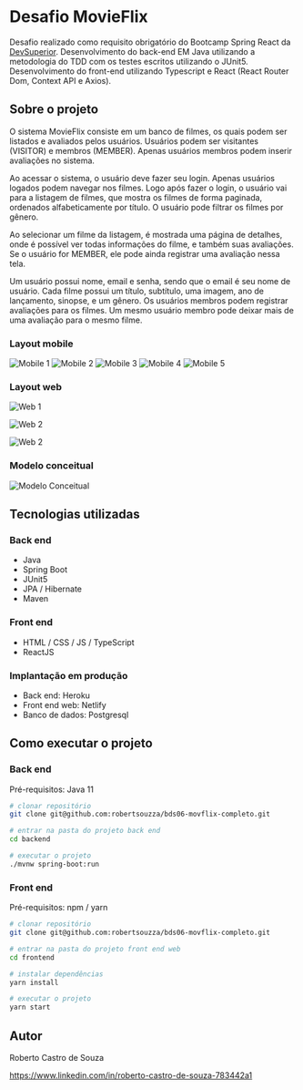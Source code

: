 # Desafio MovieFlix
Desafio realizado como requisito obrigatório do Bootcamp Spring React da [DevSuperior](https://devsuperior.com.br). Desenvolvimento do back-end EM Java utilizando a metodologia do TDD com os testes escritos utilizando o JUnit5. Desenvolvimento do front-end utilizando Typescript e React (React Router Dom, Context API e Axios).

## Sobre o projeto
O sistema MovieFlix consiste em um banco de filmes, os quais podem ser listados e avaliados pelos usuários. Usuários podem ser visitantes (VISITOR) e membros (MEMBER). Apenas usuários membros podem inserir avaliações no sistema.

Ao acessar o sistema, o usuário deve fazer seu login. Apenas usuários logados podem navegar nos filmes. Logo após fazer o login, o usuário vai para a listagem de filmes, que mostra os filmes de forma paginada, ordenados alfabeticamente por título. O usuário pode filtrar os filmes por gênero.

Ao selecionar um filme da listagem, é mostrada uma página de detalhes, onde é possível ver todas informações do filme, e também suas avaliações. Se o usuário for MEMBER, ele pode ainda registrar uma avaliação nessa tela.

Um usuário possui nome, email e senha, sendo que o email é seu nome de usuário. Cada filme possui um título, subtítulo, uma imagem, ano de lançamento, sinopse, e um gênero. Os usuários membros podem registrar avaliações para os filmes. Um mesmo usuário membro pode deixar mais de uma avaliação para o mesmo filme.

### Layout mobile
![Mobile 1](https://github.com/robertsouzza/bds06-movflix-completo/blob/main/imagens/mobile/tela-login.jpg)
![Mobile 2](https://github.com/robertsouzza/bds06-movflix-completo/blob/main/imagens/mobile/filmes-01.jpg)
![Mobile 3](https://github.com/robertsouzza/bds06-movflix-completo/blob/main/imagens/mobile/filmes-02.jpg)
![Mobile 4](https://github.com/robertsouzza/bds06-movflix-completo/blob/main/imagens/mobile/descricao-filme.jpg)
![Mobile 5](https://github.com/robertsouzza/bds06-movflix-completo/blob/main/imagens/mobile/avaliacao-filme.jpg)

### Layout web
![Web 1](https://github.com/vanessa-maganhoto/assets/blob/main/cap5-bds-movieflix/versao-desktop-1.png)

![Web 2](https://github.com/vanessa-maganhoto/assets/blob/main/cap5-bds-movieflix/versao-desktop-2.png)

![Web 2](https://github.com/vanessa-maganhoto/assets/blob/main/cap5-bds-movieflix/versao-desktop-3.png)

### Modelo conceitual
![Modelo Conceitual](https://github.com/vanessa-maganhoto/assets/blob/main/cap5-bds-movieflix/modelo-conceitual.png)

## Tecnologias utilizadas
### Back end
- Java
- Spring Boot
- JUnit5
- JPA / Hibernate
- Maven
### Front end
- HTML / CSS / JS / TypeScript
- ReactJS

### Implantação em produção
- Back end: Heroku
- Front end web: Netlify
- Banco de dados: Postgresql

## Como executar o projeto

### Back end
Pré-requisitos: Java 11

```bash
# clonar repositório
git clone git@github.com:robertsouzza/bds06-movflix-completo.git

# entrar na pasta do projeto back end
cd backend

# executar o projeto
./mvnw spring-boot:run
```

### Front end 
Pré-requisitos: npm / yarn

```bash
# clonar repositório
git clone git@github.com:robertsouzza/bds06-movflix-completo.git

# entrar na pasta do projeto front end web
cd frontend

# instalar dependências
yarn install

# executar o projeto
yarn start
```

## Autor

Roberto Castro de Souza

https://www.linkedin.com/in/roberto-castro-de-souza-783442a1

